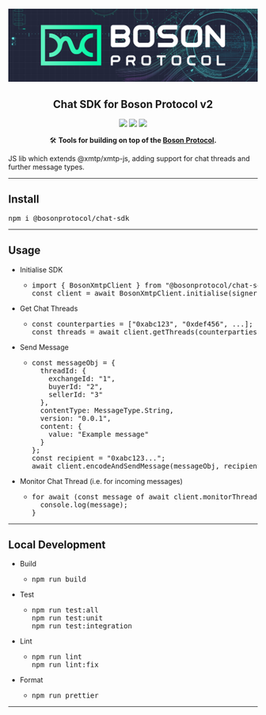[![banner](/docs/assets/banner.png)](https://bosonprotocol.io)

<h2 align="center">Chat SDK for Boson Protocol v2</h2>

<div align="center">

<a href="">![](https://img.shields.io/badge/license-Apache--2.0-brightgreen?style=flat-square)</a>
<a href="https://discord.com/invite/QSdtKRaap6">![](https://img.shields.io/badge/Chat%20on-Discord-%235766f2?style=flat-square)</a>
<a href="https://twitter.com/BosonProtocol">![](https://img.shields.io/twitter/follow/BosonProtocol?style=social)</a>

</div align="center">

<div align="center">

🛠️ **Tools for building on top of the [Boson Protocol](https://bosonprotocol.io).**

</div>

JS lib which extends @xmtp/xmtp-js, adding support for chat threads and further message types.

<hr>
<h2>Install</h2>
<pre>npm i @bosonprotocol/chat-sdk</pre>

<hr>
<h2>Usage</h2>
<ul>
    <li>Initialise SDK</li>
        <ul>
            <li>
                <pre>import { BosonXmtpClient } from "@bosonprotocol/chat-sdk";
const client = await BosonXmtpClient.initialise(signer, "test");</pre>
            </li>
        </ul>
    <li>Get Chat Threads</li>
        <ul>
            <li>
                <pre>const counterparties = ["0xabc123", "0xdef456", ...];
const threads = await client.getThreads(counterparties);</pre>
            </li>
        </ul>
    <li>Send Message</li>
        <ul>
            <li>
                <pre>const messageObj = {
  threadId: {
    exchangeId: "1",
    buyerId: "2",
    sellerId: "3"
  },
  contentType: MessageType.String,
  version: "0.0.1",
  content: {
    value: "Example message"
  }
};
const recipient = "0xabc123...";
await client.encodeAndSendMessage(messageObj, recipient);</pre>
            </li>
        </ul>
    <li>Monitor Chat Thread (i.e. for incoming messages)</li>
        <ul>
            <li>
                <pre>for await (const message of await client.monitorThread(threadId, counterparty)) {
  console.log(message);
}</pre>
            </li>
        </ul>
</ul>

<hr>
<h2>Local Development</h2>
<ul>
    <li>Build</li>
        <ul>
            <li>
                <pre>npm run build</pre>
            </li>
        </ul>
    <li>Test</li>
        <ul>
            <li>
                <pre>npm run test:all
npm run test:unit
npm run test:integration</pre>
            </li>
        </ul>
    <li>Lint</li>
        <ul>
            <li>
                <pre>npm run lint
npm run lint:fix</pre>
            </li>
        </ul>
    <li>Format</li>
        <ul>
            <li>
                <pre>npm run prettier</pre>
            </li>
        </ul>
</ul>
<hr>

